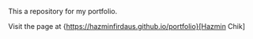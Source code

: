 This a repository for my portfolio.

Visit the page at {https://hazminfirdaus.github.io/portfolio}[Hazmin Chik]
